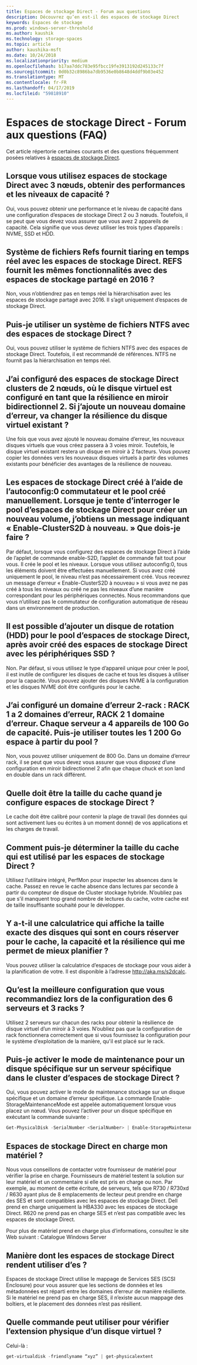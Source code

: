 ```yaml
---
title: Espaces de stockage Direct - Forum aux questions
description: Découvrez qu’en est-il des espaces de stockage Direct
keywords: Espaces de stockage
ms.prod: windows-server-threshold
ms.author: kaushik
ms.technology: storage-spaces
ms.topic: article
author: kaushika-msft
ms.date: 10/24/2018
ms.localizationpriority: medium
ms.openlocfilehash: b17aa7ddc783e95fbcc19fe3913192d245133c7f
ms.sourcegitcommit: 0d0b32c8986ba7db9536e0b8648d4ddf9b03e452
ms.translationtype: MT
ms.contentlocale: fr-FR
ms.lasthandoff: 04/17/2019
ms.locfileid: "59818910"
---
```

# <a name="storage-spaces-direct---frequently-asked-questions-faq"></a>Espaces de stockage Direct - Forum aux questions (FAQ)

Cet article répertorie certaines courants et des questions fréquemment posées relatives à [espaces de stockage Direct](storage-spaces-direct-overview.md).

## <a name="when-you-use-storage-spaces-direct-with-3-nodes-can-you-get-both-performance-and-capacity-tiers"></a>Lorsque vous utilisez espaces de stockage Direct avec 3 nœuds, obtenir des performances et les niveaux de capacité ?

Oui, vous pouvez obtenir une performance et le niveau de capacité dans une configuration d’espaces de stockage Direct 2 ou 3 nœuds. Toutefois, il se peut que vous devez vous assurer que vous avez 2 appareils de capacité. Cela signifie que vous devez utiliser les trois types d’appareils : NVME, SSD et HDD.
 
## <a name="refs-file-system-provides-real-time-tiaring-with-storage-spaces-direct-does-refs-provides-the-same-functionality-with-shared-storage-spaces-in-2016"></a>Système de fichiers Refs fournit tiaring en temps réel avec les espaces de stockage Direct. REFS fournit les mêmes fonctionnalités avec des espaces de stockage partagé en 2016 ?

Non, vous n’obtiendrez pas en temps réel la hiérarchisation avec les espaces de stockage partagé avec 2016. Il s’agit uniquement d’espaces de stockage Direct. 
 
## <a name="can-i-use-an-ntfs-file-system-with-storage-spaces-direct"></a>Puis-je utiliser un système de fichiers NTFS avec des espaces de stockage Direct ?
  
Oui, vous pouvez utiliser le système de fichiers NTFS avec des espaces de stockage Direct. Toutefois, il est recommandé de références. NTFS ne fournit pas la hiérarchisation en temps réel. 
 
## <a name="i-have-configured-2-node-storage-spaces-direct-clusters-where-the-virtual-disk-is-configured-as-2-way-mirror-resiliency-if-i-add-a-new-fault-domain-will-the-resiliency-of-the-existing-virtual-disk-change"></a>J’ai configuré des espaces de stockage Direct clusters de 2 nœuds, où le disque virtuel est configuré en tant que la résilience en miroir bidirectionnel 2. Si j’ajoute un nouveau domaine d’erreur, va changer la résilience du disque virtuel existant ?

Une fois que vous avez ajouté le nouveau domaine d’erreur, les nouveaux disques virtuels que vous créez passera à 3 voies miroir. Toutefois, le disque virtuel existant restera un disque en miroir à 2 facteurs. Vous pouvez copier les données vers les nouveaux disques virtuels à partir des volumes existants pour bénéficier des avantages de la résilience de nouveau.
 
## <a name="the-storage-spaces-direct-was-created-using-the-autoconfig0-switch-and-the-pool-created-manually-when-i-try-to-query-the-storage-spaces-direct-pool-to-create-a-new-volume-i-get-a-message-that-says-enable-clusters2d-again-what-should-i-do"></a>Les espaces de stockage Direct créé à l’aide de l’autoconfig:0 commutateur et le pool créé manuellement. Lorsque je tente d’interroger le pool d’espaces de stockage Direct pour créer un nouveau volume, j’obtiens un message indiquant « Enable-ClusterS2D à nouveau. » Que dois-je faire ?

Par défaut, lorsque vous configurez des espaces de stockage Direct à l’aide de l’applet de commande enable-S2D, l’applet de commande fait tout pour vous. Il crée le pool et les niveaux. Lorsque vous utilisez autoconfig:0, tous les éléments doivent être effectuées manuellement. Si vous avez créé uniquement le pool, le niveau n’est pas nécessairement créé. Vous recevrez un message d’erreur « Enable-ClusterS2D à nouveau » si vous avez ne pas créé à tous les niveaux ou créé ne pas les niveaux d’une manière correspondant pour les périphériques connectés. Nous recommandons que vous n’utilisez pas le commutateur de configuration automatique de réseau dans un environnement de production. 
 
## <a name="is-it-possible-to-add-a-spinning-disk-hdd-to-the-storage-spaces-direct-pool-after-you-have-created-storage-spaces-direct-with-ssd-devices"></a>Il est possible d’ajouter un disque de rotation (HDD) pour le pool d’espaces de stockage Direct, après avoir créé des espaces de stockage Direct avec les périphériques SSD ?

Non. Par défaut, si vous utilisez le type d’appareil unique pour créer le pool, il est inutile de configurer les disques de cache et tous les disques à utiliser pour la capacité. Vous pouvez ajouter des disques NVME à la configuration et les disques NVME doit être configurés pour le cache.
 
## <a name="i-have-configured-a-2-rack-fault-domain-rack-1-has-2-fault-domains-rack-2-has-1-fault-domain-each-server-has-4-capacity-100-gb-devices-can-i-use-all-1200-gb-of-space-from-the-pool"></a>J’ai configuré un domaine d’erreur 2-rack : RACK 1 a 2 domaines d’erreur, RACK 2 1 domaine d’erreur. Chaque serveur a 4 appareils de 100 Go de capacité. Puis-je utiliser toutes les 1 200 Go espace à partir du pool ?

Non, vous pouvez utiliser uniquement de 800 Go. Dans un domaine d’erreur rack, il se peut que vous devez vous assurer que vous disposez d’une configuration en miroir bidirectionnel 2 afin que chaque chuck et son land en double dans un rack différent.
 
## <a name="what-should-the-cache-size-be-when-i-am-configuring-storage-spaces-direct"></a>Quelle doit être la taille du cache quand je configure espaces de stockage Direct ?

Le cache doit être calibré pour contenir la plage de travail (les données qui sont activement lues ou écrites à un moment donné) de vos applications et les charges de travail.

## <a name="how-can-i-determine-the-size-of-cache-that-is-being-used-by-storage-spaces-direct"></a>Comment puis-je déterminer la taille du cache qui est utilisé par les espaces de stockage Direct ?

Utilisez l’utilitaire intégré, PerfMon pour inspecter les absences dans le cache. Passez en revue le cache absence dans lectures par seconde à partir du compteur de disque de Cluster stockage hybride. N’oubliez pas que s’il manquent trop grand nombre de lectures du cache, votre cache est de taille insuffisante souhaité pour le développer. 
 
## <a name="is-there-a-calculator-that-shows-the-exact-size-of-the-disks-that-are-being-set-aside-for-cache-capacity-and-resiliency-that-would-enable-me-to-plan-better"></a>Y a-t-il une calculatrice qui affiche la taille exacte des disques qui sont en cours réserver pour le cache, la capacité et la résilience qui me permet de mieux planifier ?

Vous pouvez utiliser la calculatrice d’espaces de stockage pour vous aider à la planification de votre. Il est disponible à l’adresse http://aka.ms/s2dcalc.
 
## <a name="what-is-the-best-configuration-that-you-would-recommend-when-configuring-6-servers-and-3-racks"></a>Qu’est la meilleure configuration que vous recommandiez lors de la configuration des 6 serveurs et 3 racks ?

Utilisez 2 serveurs sur chacun des racks pour obtenir la résilience de disque virtuel d’un miroir à 3 voies. N’oubliez pas que la configuration de rack fonctionnera correctement que si vous fournissez la configuration pour le système d’exploitation de la manière, qu'il est placé sur le rack. 
 
## <a name="can-i-enable-maintenance-mode-for-a-specific-disk-on-a-specific-server-in-storage-spaces-direct-cluster"></a>Puis-je activer le mode de maintenance pour un disque spécifique sur un serveur spécifique dans le cluster d’espaces de stockage Direct ?

Oui, vous pouvez activer le mode de maintenance stockage sur un disque spécifique et un domaine d’erreur spécifique. La commande Enable-StorageMaintenanceMode est appelée automatiquement lorsque vous placez un nœud. Vous pouvez l’activer pour un disque spécifique en exécutant la commande suivante :

```powershell
Get-PhysicalDisk -SerialNumber <SerialNumber> | Enable-StorageMaintenanceMode
```

## <a name="is-storage-spaces-direct-supported-on-my-hardware"></a>Espaces de stockage Direct en charge mon matériel ?

Nous vous conseillons de contacter votre fournisseur de matériel pour vérifier la prise en charge. Fournisseurs de matériel testent la solution sur leur matériel et un commentaire si elle est pris en charge ou non. Par exemple, au moment de cette écriture, de serveurs, tels que R730 / R730xd / R630 ayant plus de 8 emplacements de lecteur peut prendre en charge des SES et sont compatibles avec les espaces de stockage Direct. Dell prend en charge uniquement la HBA330 avec les espaces de stockage Direct. R620 ne prend pas en charge SES et n’est pas compatible avec les espaces de stockage Direct.

Pour plus de matériel prend en charge plus d’informations, consultez le site Web suivant : Catalogue Windows Server
 
## <a name="how-does-storage-spaces-direct-make-use-of-ses"></a>Manière dont les espaces de stockage Direct rendent utiliser d’es ?

Espaces de stockage Direct utilise le mappage de Services SES (SCSI Enclosure) pour vous assurer que les sections de données et les métadonnées est réparti entre les domaines d’erreur de manière résiliente. Si le matériel ne prend pas en charge SES, il n’existe aucun mappage des boîtiers, et le placement des données n’est pas résilient.
 
## <a name="what-command-can-you-use-to-check-the-physical-extent-for-a-virtual-disk"></a>Quelle commande peut utiliser pour vérifier l’extension physique d’un disque virtuel ?
  
Celui-là :

```powershell
get-virtualdisk -friendlyname “xyz” | get-physicalextent
```

